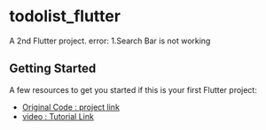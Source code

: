 # todolist_flutter

A 2nd Flutter project.
error: 1.Search Bar is not working

## Getting Started
A few resources to get you started if this is your first Flutter project:
  - [Original Code : project link](https://github.com/itzpradip/flutter-todo-app)
  - [video : Tutorial Link](https://youtu.be/K4P5DZ9TRns)




